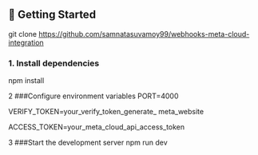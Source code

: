 ## 🚀 Getting Started

git clone 
https://github.com/samnatasuvamoy99/webhooks-meta-cloud-integration

### 1. Install dependencies

npm install

2 ###Configure environment variables
PORT=4000

VERIFY_TOKEN=your_verify_token_generate_ meta_website



ACCESS_TOKEN=your_meta_cloud_api_access_token


3 ###Start the development server
npm run dev
